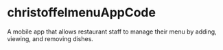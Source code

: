 # christoffelmenuAppCode
A mobile app that allows restaurant staff to manage their menu by adding, viewing, and removing dishes.
